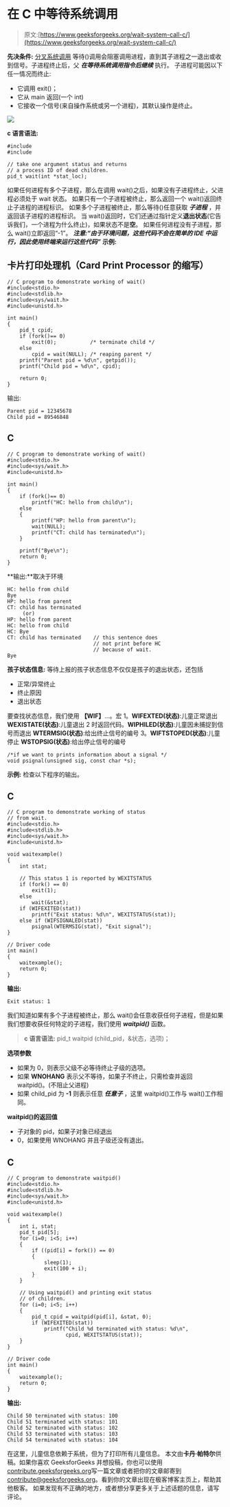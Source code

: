 # 在 C 中等待系统调用

> 原文:[https://www.geeksforgeeks.org/wait-system-call-c/](https://www.geeksforgeeks.org/wait-system-call-c/)

**先决条件:** [分叉系统调用](https://www.geeksforgeeks.org/fork-system-call/)
等待()调用会阻塞调用进程，直到其子进程之一退出或收到信号。子进程终止后，父 ***在等待系统调用指令后继续*** 执行。
子进程可能因以下任一情况而终止:

*   它调用 exit()；
*   它从 main 返回(一个 int)
*   它接收一个信号(来自操作系统或另一个进程)，其默认操作是终止。

![](img/5b6336e2452ddf11fdbe31df42101e32.png)

**c 语言语法:**

```
#include
#include

// take one argument status and returns 
// a process ID of dead children.
pid_t wait(int *stat_loc);   
```

如果任何进程有多个子进程，那么在调用 wait()之后，如果没有子进程终止，父进程必须处于 wait 状态。
如果只有一个子进程被终止，那么返回一个 wait()返回终止子进程的进程标识。
如果多个子进程被终止，那么等待()任意获取 ***子进程*** ，并返回该子进程的进程标识。
当 wait()返回时，它们还通过指针定义**退出状态**(它告诉我们，一个进程为什么终止)，如果状态不是**空**。
如果任何进程没有子进程，那么 wait()立即返回“-1”。
***注意:“由于环境问题，这些代码不会在简单的 IDE 中运行，因此使用终端来运行这些代码”***
**示例:**

## 卡片打印处理机（Card Print Processor 的缩写）

```
// C program to demonstrate working of wait()
#include<stdio.h>
#include<stdlib.h>
#include<sys/wait.h>
#include<unistd.h>

int main()
{
    pid_t cpid;
    if (fork()== 0)
        exit(0);           /* terminate child */
    else
        cpid = wait(NULL); /* reaping parent */
    printf("Parent pid = %d\n", getpid());
    printf("Child pid = %d\n", cpid);

    return 0;
}
```

输出:

```
Parent pid = 12345678 
Child pid = 89546848 
```

## C

```
// C program to demonstrate working of wait()
#include<stdio.h>
#include<sys/wait.h>
#include<unistd.h>

int main()
{
    if (fork()== 0)
        printf("HC: hello from child\n");
    else
    {
        printf("HP: hello from parent\n");
        wait(NULL);
        printf("CT: child has terminated\n");
    }

    printf("Bye\n");
    return 0;
}
```

**输出:**取决于环境

```
HC: hello from child
Bye
HP: hello from parent
CT: child has terminated
     (or)
HP: hello from parent
HC: hello from child
HC: Bye
CT: child has terminated    // this sentence does 
                            // not print before HC 
                            // because of wait.
Bye
```

**孩子状态信息:**
等待上报的孩子状态信息不仅仅是孩子的退出状态，还包括

*   正常/异常终止
*   终止原因
*   退出状态

要查找状态信息，我们使用
**【WIF】**…。宏
1。**WIFEXTED(状态)**:儿童正常退出
**WEXISTATE(状态)**:儿童退出
2 时返回代码。**WIPHILED(状态)**:儿童因未捕捉到信号而退出
**WTERMSIG(状态)**:给出终止信号的编号
3。**WIFTSTOPED(状态)**:儿童停止
**WSTOPSIG(状态)**:给出停止信号的编号

```
/*if we want to prints information about a signal */
void psignal(unsigned sig, const char *s);
```

**示例:**
检查以下程序的输出。

## C

```
// C program to demonstrate working of status
// from wait.
#include<stdio.h>
#include<stdlib.h>
#include<sys/wait.h>
#include<unistd.h>

void waitexample()
{
    int stat;

    // This status 1 is reported by WEXITSTATUS
    if (fork() == 0)
        exit(1);
    else
        wait(&stat);
    if (WIFEXITED(stat))
        printf("Exit status: %d\n", WEXITSTATUS(stat));
    else if (WIFSIGNALED(stat))
        psignal(WTERMSIG(stat), "Exit signal");
}

// Driver code
int main()
{
    waitexample();
    return 0;
}
```

**输出:**

```
Exit status: 1              
```

我们知道如果有多个子进程被终止，那么 wait()会任意收获任何子进程，但是如果我们想要收获任何特定的子进程，我们使用 ***waitpid()*** 函数。

> **c 语言语法:**
> pid_t waitpid (child_pid，&状态，选项)；

**选项参数**

*   如果为 0，则表示父级不必等待终止子级的选项。
*   如果 **WNOHANG** 表示父不等待，如果子不终止，只需检查并返回 waitpid()。(不阻止父进程)
*   如果 child_pid 为 **-1** 则表示任意 ***任意子*** ，这里 waitpid()工作与 wait()工作相同。

**waitpid()的返回值**

*   子对象的 pid，如果子对象已经退出
*   0，如果使用 WNOHANG 并且子级还没有退出。

## C

```
// C program to demonstrate waitpid()
#include<stdio.h>
#include<stdlib.h>
#include<sys/wait.h>
#include<unistd.h>

void waitexample()
{
    int i, stat;
    pid_t pid[5];
    for (i=0; i<5; i++)
    {
        if ((pid[i] = fork()) == 0)
        {
            sleep(1);
            exit(100 + i);
        }
    }

    // Using waitpid() and printing exit status
    // of children.
    for (i=0; i<5; i++)
    {
        pid_t cpid = waitpid(pid[i], &stat, 0);
        if (WIFEXITED(stat))
            printf("Child %d terminated with status: %d\n",
                   cpid, WEXITSTATUS(stat));
    }
}

// Driver code
int main()
{
    waitexample();
    return 0;
}
```

**输出:**

```
Child 50 terminated with status: 100
Child 51 terminated with status: 101
Child 52 terminated with status: 102
Child 53 terminated with status: 103
Child 54 terminated with status: 104
```

在这里，儿童信息依赖于系统，但为了打印所有儿童信息。
本文由**卡丹·帕特尔**供稿。如果你喜欢 GeeksforGeeks 并想投稿，你也可以使用[contribute.geeksforgeeks.org](http://contribute.geeksforgeeks.org)写一篇文章或者把你的文章邮寄到 contribute@geeksforgeeks.org。看到你的文章出现在极客博客主页上，帮助其他极客。
如果发现有不正确的地方，或者想分享更多关于上述话题的信息，请写评论。